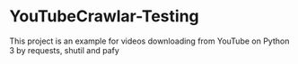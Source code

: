 # YouTubeCrawlar-Testing
This project is an example for videos downloading from YouTube on Python 3 by requests, shutil and pafy 

